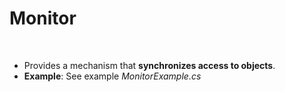 # Monitor
<br />

* Provides a mechanism that **synchronizes access to objects**. 
* **Example**: See example _MonitorExample.cs_